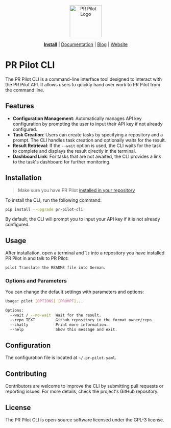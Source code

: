 <div align="center">
<img src="https://avatars.githubusercontent.com/ml/17635?s=140&v=" width="100" alt="PR Pilot Logo">
</div>

<p align="center">
  <a href="https://github.com/apps/pr-pilot-ai/installations/new"><b>Install</b></a> |
  <a href="https://docs.pr-pilot.ai">Documentation</a> | 
  <a href="https://www.pr-pilot.ai/blog">Blog</a> | 
  <a href="https://www.pr-pilot.ai">Website</a>
</p>

# PR Pilot CLI

The PR Pilot CLI is a command-line interface tool designed to interact with the PR Pilot API. 
It allows users to quickly hand over work to PR Pilot from the command line.

## Features
- **Configuration Management**: Automatically manages API key configuration by prompting the user to input their API key if not already configured.
- **Task Creation**: Users can create tasks by specifying a repository and a prompt. The CLI handles task creation and optionally waits for the result.
- **Result Retrieval**: If the `--wait` option is used, the CLI waits for the task to complete and displays the result directly in the terminal.
- **Dashboard Link**: For tasks that are not awaited, the CLI provides a link to the task's dashboard for further monitoring.

## Installation

 > Make sure you have PR Pilot [installed in your repository](https://github.com/apps/pr-pilot-ai/installations/new)

To install the CLI, run the following command:

```bash
pip install --upgrade pr-pilot-cli
```

By default, the CLI will prompt you to input your API key if it is not already configured.

## Usage

After installation, open a terminal and `ls` into a repository you have installed PR Pilot in and talk to PR Pilot:

```bash
pilot Translate the README file into German.
```

### Options and Parameters

You can change the default settings with parameters and options:

```bash
Usage: pilot [OPTIONS] [PROMPT]...

Options:
  --wait / --no-wait  Wait for the result.
  --repo TEXT         Github repository in the format owner/repo.
  --chatty            Print more information.
  --help              Show this message and exit.
```




## Configuration
The configuration file is located at `~/.pr-pilot.yaml`.

## Contributing
Contributors are welcome to improve the CLI by submitting pull requests or reporting issues. For more details, check the project's GitHub repository.

## License
The PR Pilot CLI is open-source software licensed under the GPL-3 license.
